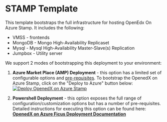 # STAMP Template

This template bootstraps the full infrastructure for hosting OpenEdx On Azure Stamp. It includes the following:
* VMSS - frontends
* MongoDB - Mongo High-Availability Replicaset 
* Mysql - Mysql High-Availability Master-Slave(s) Replication
* Jumpbox - Utility server

We support 2 modes of bootstrapping this deployment to your environment:

1. **Azure Market Place (AMP) Deployment** - this option has a limited set of configurable options and [pre-requisites](http://aka.ms/openedxonazureampdeploymentprerequisites "AMP deployment pre-requisites"). To bootstrap the OpenedX on Azure Stamp, click on the "Deploy to Azure" button below: 
[![Deploy OpenedX on Azure Stamp](http://azuredeploy.net/deploybutton.png)](https://portal.azure.com/#create/Microsoft.Template/uri/https%3a%2f%2fraw.githubusercontent.com%2fMicrosoft%2foxa-tools%2foxa%2fmaster.fic.eltonc.stampv2amp%2ftemplates%2fstamp%2fstamp-v2-amp.json)

2. **Powershell Deployment**  - this option exposes the full range of configuration/customization options but has a number of pre-requisites. Detailed instructions for executing this option can be found here: **[OpenedX on Azure Ficus Deployment Documentation](http://aka.ms/openedxonazuredeploymentdocument "OpenedX on Azure Ficus Deployment Documentation")**